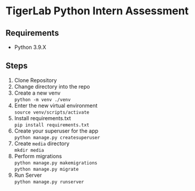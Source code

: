 # TigerLab Python Intern Assessment

## Requirements
* Python 3.9.X  

## Steps
1. Clone Repository
2. Change directory into the repo
3. Create a new venv  
```python -m venv ./venv```
4. Enter the new virtual environment  
```source venv/scripts/activate```
5. Install requirements.txt  
```pip install requirements.txt```
6. Create your superuser for the app  
```python manage.py createsuperuser```
7. Create `media` directory  
```mkdir media```
8. Perform migrations  
`python manage.py makemigrations`  
`python manage.py migrate`
9. Run Server  
`python manage.py runserver`